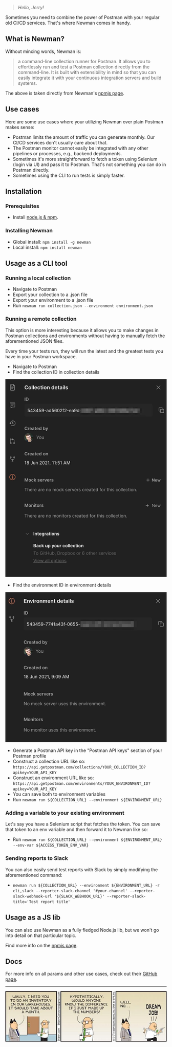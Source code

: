 > *Hello, Jerry!*

Sometimes you need to combine the power of Postman with your regular old CI/CD services. That's where Newman comes in handy.

## What is Newman?

Without mincing words, Newman is:

> a command-line collection runner for Postman. It allows you to effortlessly run and test a Postman collection directly from the command-line. It is built with extensibility in mind so that you can easily integrate it with your continuous integration servers and build systems.

The above is taken directly from Newman's [npmjs page](https://www.npmjs.com/package/newman).

## Use cases

Here are some use cases where your utilizing Newman over plain Postman makes sense:

- Postman limits the amount of traffic you can generate monthly. Our CI/CD services don't usually care about that.
- The Postman monitor cannot easily be integrated with any other pipelines or processes, e.g., backend deployments.
- Sometimes it's more straightforward to fetch a token using Selenium (login via UI) and pass it to Postman. That's not something you can do in Postman directly.
- Sometimes using the CLI to run tests is simply faster.

## Installation

### Prerequisites

- Install [node.js & npm](https://nodejs.org/en/download/package-manager/#macos).

### Installing Newman

- Global install: `npm install -g newman`
- Local install: `npm install newman`

## Usage as a CLI tool

### Running a local collection

- Navigate to Postman
- Export your collection to a .json file
- Export your environment to a .json file
- Run `newman run collection.json --environment environment.json`


### Running a remote collection

This option is more interesting because it allows you to make changes in Postman collections and environments without having to manually fetch the aforementioned JSON files. 

Every time your tests run, they will run the latest and the greatest tests you have in your Postman workspace.

- Navigate to Postman
- Find the collection ID in collection details

![cd.jpg](/img/cd.jpg)

- Find the environment ID in environment details

![ed.jpg](/img/ed.jpg)

- Generate a Postman API key in the "Postman API keys" section of your Postman profile
- Construct a collection URL like so: `https://api.getpostman.com/collections/YOUR_COLLECTION_ID?apikey=YOUR_API_KEY`
- Construct an environment URL like so: `https://api.getpostman.com/environments/YOUR_ENVIRONMENT_ID?apikey=YOUR_API_KEY`
- You can save both to environment variables
- Run `newman run ${COLLECTION_URL} --environment ${ENVIRONMENT_URL}`

### Adding a variable to your existing environment

Let's say you have a Selenium script that fetches the token. You can save that token to an env variable and then forward it to Newman like so:

- Run `newman run ${COLLECTION_URL} --environment ${ENVIRONMENT_URL} --env-var ${ACCESS_TOKEN_ENV_VAR}` 

### Sending reports to Slack

You can also easily send test reports with Slack by simply modifying the aforementioned command:

- `newman run ${COLLECTION_URL} --environment ${ENVIRONMENT_URL} -r cli,slack --reporter-slack-channel '#your-channel' --reporter-slack-webhook-url '${SLACK_WEBHOOK_URL}' --reporter-slack-title='Test report title'`

## Usage as a JS lib

You can also use Newman as a fully fledged Node.js lib, but we won't go into detail on that particular topic.

Find more info on the [npmjs page](https://www.npmjs.com/package/newman#using-newman-as-a-library).

## Docs

For more info on all params and other use cases, check out their [GitHub page](https://github.com/postmanlabs/newman).


---

![job.jpg](/img/job.jpg)

